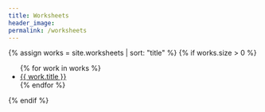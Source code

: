 ```yaml
---
title: Worksheets
header_image:
permalink: /worksheets
---
```


    
 {% assign works = site.worksheets | sort: "title" %}
 {% if works.size > 0 %}
		<ul class="worksheets">
		  {% for work in works %}
		    <li><a target="_blank" href="{{ work.url }}">{{ work.title }}</a> <a class="fontawesome-icon" title="Launch worksheet" href="{{ work.url }}"><i class="fa fa-fw fa-external-link"></i></a> <a class="print-icon" title="Print Friendly Version" href="{{ deck.url }}?print-pdf"><i class="fa fa-fw fa-print"></i></a></li>
		  {% endfor %}
		</ul>
	{% endif %}